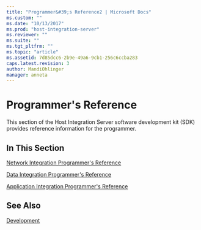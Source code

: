 ```yaml
---
title: "Programmer&#39;s Reference2 | Microsoft Docs"
ms.custom: ""
ms.date: "10/13/2017"
ms.prod: "host-integration-server"
ms.reviewer: ""
ms.suite: ""
ms.tgt_pltfrm: ""
ms.topic: "article"
ms.assetid: 7d85dcc6-2b9e-49a6-9cb1-256c6ccba283
caps.latest.revision: 3
author: MandiOhlinger
manager: anneta
---
```

# Programmer&#39;s Reference
This section of the Host Integration Server software development kit (SDK) provides reference information for the programmer.  
  
## In This Section  
 [Network Integration Programmer's Reference](../core/network-integration-programmer-s-reference.md)  
  
 [Data Integration Programmer's Reference](../core/data-integration-programmer-s-reference.md)  
  
 [Application Integration Programmer's Reference](../core/application-integration-programmer-s-reference.md)  
  
## See Also  
 [Development](../Topic/Development1.md)